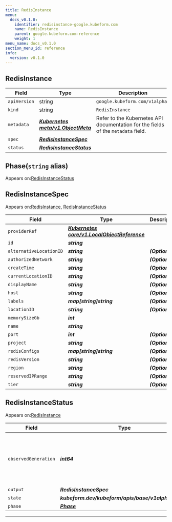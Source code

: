 ```yaml
---
title: RedisInstance
menu:
  docs_v0.1.0:
    identifier: redisinstance-google.kubeform.com
    name: RedisInstance
    parent: google.kubeform.com-reference
    weight: 1
menu_name: docs_v0.1.0
section_menu_id: reference
info:
  version: v0.1.0
---
```


## RedisInstance
| Field | Type | Description |
| ------ | ----- | ----------- |
| `apiVersion` | string | `google.kubeform.com/v1alpha1` |
|    `kind` | string | `RedisInstance` |
| `metadata` | ***[Kubernetes meta/v1.ObjectMeta](https://kubernetes.io/docs/reference/generated/kubernetes-api/v1.13/#objectmeta-v1-meta)***|Refer to the Kubernetes API documentation for the fields of the `metadata` field.|
| `spec` | ***[RedisInstanceSpec](#redisinstancespec)***||
| `status` | ***[RedisInstanceStatus](#redisinstancestatus)***||
## Phase(`string` alias)

Appears on:[RedisInstanceStatus](#redisinstancestatus)

## RedisInstanceSpec

Appears on:[RedisInstance](#redisinstance), [RedisInstanceStatus](#redisinstancestatus)

| Field | Type | Description |
| ------ | ----- | ----------- |
| `providerRef` | ***[Kubernetes core/v1.LocalObjectReference](https://kubernetes.io/docs/reference/generated/kubernetes-api/v1.13/#localobjectreference-v1-core)***||
| `id` | ***string***||
| `alternativeLocationID` | ***string***| ***(Optional)*** |
| `authorizedNetwork` | ***string***| ***(Optional)*** |
| `createTime` | ***string***| ***(Optional)*** |
| `currentLocationID` | ***string***| ***(Optional)*** |
| `displayName` | ***string***| ***(Optional)*** |
| `host` | ***string***| ***(Optional)*** |
| `labels` | ***map[string]string***| ***(Optional)*** |
| `locationID` | ***string***| ***(Optional)*** |
| `memorySizeGb` | ***int***||
| `name` | ***string***||
| `port` | ***int***| ***(Optional)*** |
| `project` | ***string***| ***(Optional)*** |
| `redisConfigs` | ***map[string]string***| ***(Optional)*** |
| `redisVersion` | ***string***| ***(Optional)*** |
| `region` | ***string***| ***(Optional)*** |
| `reservedIPRange` | ***string***| ***(Optional)*** |
| `tier` | ***string***| ***(Optional)*** |
## RedisInstanceStatus

Appears on:[RedisInstance](#redisinstance)

| Field | Type | Description |
| ------ | ----- | ----------- |
| `observedGeneration` | ***int64***| ***(Optional)*** Resource generation, which is updated on mutation by the API Server.|
| `output` | ***[RedisInstanceSpec](#redisinstancespec)***| ***(Optional)*** |
| `state` | ***kubeform.dev/kubeform/apis/base/v1alpha1.State***| ***(Optional)*** |
| `phase` | ***[Phase](#phase)***| ***(Optional)*** |
---
